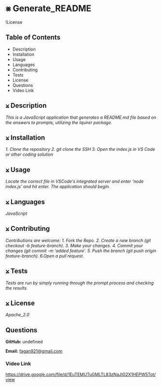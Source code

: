 # ⨳ Generate_README

!License

## Table of Contents
- Description
- Installation
- Usage
- Languages
- Contributing
- Tests
- License
- Questions
- Video Link
  
## ⨲ Description
  *This is a JavaScript application that generates a README.md file based on the answers to prompts, utilizing the Iquirer package.*
  
## ⨲ Installation
  *1. Clone the repository 2. git clone the SSH 3. Open the index.js in VS Code or other coding solution*
  
## ⨲ Usage
  *Locate the correct file in VSCode's integrated server and enter 'node index.js' and hit enter. The application should begin.*

## ⨲ Languages
  *JavaScript*

## ⨲ Contributing
  *Contributions are welcome: 1. Fork the Repo. 2. Create a new branch (git checkout -b feature-branch). 3. Make your changes. 4. Commit your changes (git commit -m 'added feature'. 5. Push the branch (git push origin feature-branch). 6.Open a pull request.*
  
## ⨲ Tests
  *Tests are run by simply running through the prompt process and checking the results.*
  
## ⨲ License
  *Apache_2.0*

## Questions
  
  **GitHub:** undefined

  **Email:** fagan921@gmail.com

### Video Link
https://drive.google.com/file/d/1EuTEMUTuGMLTL83zNaJlG2X1HEPW5Tot/view
